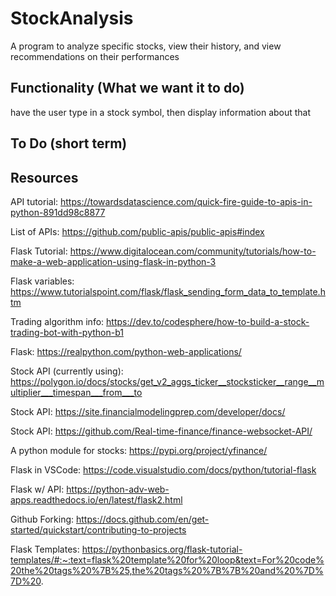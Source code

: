 # StockAnalysis
A program to analyze specific stocks, view their history, and view recommendations on their performances

Functionality (What we want it to do)
---
have the user type in a stock symbol, then display information about that


To Do (short term)
---


Resources
---
API tutorial: https://towardsdatascience.com/quick-fire-guide-to-apis-in-python-891dd98c8877

List of APIs: https://github.com/public-apis/public-apis#index

Flask Tutorial: https://www.digitalocean.com/community/tutorials/how-to-make-a-web-application-using-flask-in-python-3

Flask variables: https://www.tutorialspoint.com/flask/flask_sending_form_data_to_template.htm

Trading algorithm info: https://dev.to/codesphere/how-to-build-a-stock-trading-bot-with-python-b1

Flask: https://realpython.com/python-web-applications/

Stock API (currently using): https://polygon.io/docs/stocks/get_v2_aggs_ticker__stocksticker__range__multiplier___timespan___from___to

Stock API: https://site.financialmodelingprep.com/developer/docs/

Stock API: https://github.com/Real-time-finance/finance-websocket-API/

A python module for stocks: https://pypi.org/project/yfinance/

Flask in VSCode: https://code.visualstudio.com/docs/python/tutorial-flask

Flask w/ API: https://python-adv-web-apps.readthedocs.io/en/latest/flask2.html

Github Forking: https://docs.github.com/en/get-started/quickstart/contributing-to-projects

Flask Templates: https://pythonbasics.org/flask-tutorial-templates/#:~:text=flask%20template%20for%20loop&text=For%20code%20the%20tags%20%7B%25,the%20tags%20%7B%7B%20and%20%7D%7D%20.
